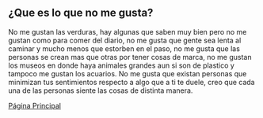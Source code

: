 ## ¿Que es lo que no me gusta?
No me gustan las verduras, hay algunas que saben muy bien pero no me gustan como para comer del diario, no me gusta que gente sea lenta al caminar y mucho menos que estorben en el paso, no me gusta que las personas se crean mas que otras por tener cosas de marca, no me gustan los museos en donde haya animales grandes aun si son de plastico y tampoco me gustan los acuarios. No me gusta que existan personas que minimizan tus sentimientos respecto a algo que a ti te duele, creo que cada una de las personas siente las cosas de distinta manera.

[Página Principal](https://estheral2508.github.io/)
